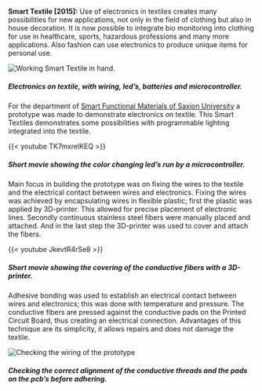 **Smart Textile [2015]:** Use of electronics in textiles creates many possibilities for new applications, not only in the field of clothing but also in house decoration. It is now possible to integrate bio monitoring into clothing for use in healthcare, sports, hazardous professions and many more applications. Also fashion can use electronics to produce unique items for personal use.

![Working Smart Textile in hand.](img/work/smart/Smart_in_hand_color.jpg)
##### Electronics on textile, with wiring, led’s, batteries and microcontroller.

For the department of [Smart Functional Materials of Saxion University](https://www.saxion.nl/designentechnologie/site/over/lectoraten/smart/smartfunctionalmaterials_english/ "Smart Functional Materials website.") a prototype was made to demonstrate electronics on textile. This Smart Textiles demonstrates some possibilities with programmable lighting integrated into the textile. 

{{< youtube TK7mxrelKEQ >}}
##### Short movie showing the color changing led’s run by a microcontroller.

Main focus in building the prototype was on fixing the wires to the textile and the electrical contact between wires and electronics. Fixing the wires was achieved by encapsulating wires in flexible plastic; first the plastic was applied by 3D-printer. This allowed for precise placement of electronic lines. Secondly continuous stainless steel fibers were manually placed and attached. And in the last step the 3D-printer was used to cover and attach the fibers.

{{< youtube JkevtR4rSe8 >}}
##### Short movie showing the covering of the conductive fibers with a 3D-printer.

Adhesive bonding was used to establish an electrical contact between wires and electronics; this was done with temperature and pressure. The conductive fibers are pressed against the conductive pads on the Printed Circuit Board, thus creating an electrical connection. Advantages of this technique are its simplicity, it allows repairs and does not damage the textile. 

![Checking the wiring of the prototype](img/work/smart/Smart_checking_wires.jpg)
##### Checking the correct alignment of the conductive threads and the pads on the pcb’s before adhering.
